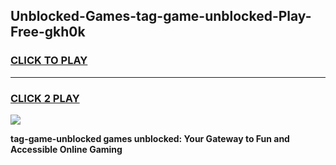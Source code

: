 
## Unblocked-Games-tag-game-unblocked-Play-Free-gkh0k
<h3>
<a href="https://premium76.site?title=tag-game-unblocked&ref=15A">CLICK TO PLAY</a></h3>
<hr>

<h3>
<a href="https://premium76.site?title=tag-game-unblocked&ref=15A">CLICK 2 PLAY</a>
  
</h3>

<a href="https://premium76.site?title=tag-game-unblocked&ref=15A"><img src="https://clearcache.store/games.png"></a>


**tag-game-unblocked games unblocked: Your Gateway to Fun and Accessible Online Gaming**
